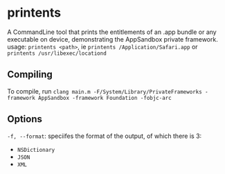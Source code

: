 # printents

A CommandLine tool that prints the entitlements of an .app bundle or any executable on device, demonstrating the AppSandbox private framework.
usage: `printents <path>`, ie `printents /Application/Safari.app` or `printents /usr/libexec/locationd`

## Compiling
To compile, run `clang main.m -F/System/Library/PrivateFrameworks -framework AppSandbox -framework Foundation -fobjc-arc`
## Options
`-f, --format`: speciifes the format of the output, of which there is 3:

- `NSDictionary`
- `JSON`
- `XML`

